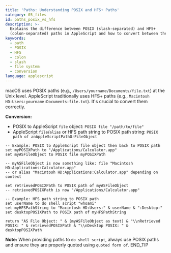 ```yaml
---
title: 'Paths: Understanding POSIX and HFS+ Paths'
category: 05_files
id: paths_posix_vs_hfs
description: >-
  Explains the difference between POSIX (slash-separated) and HFS+
  (colon-separated) paths in AppleScript and how to convert between them.
keywords:
  - path
  - POSIX
  - HFS
  - colon
  - slash
  - file system
  - conversion
language: applescript
---
```


macOS uses POSIX paths (e.g., `/Users/yourname/Documents/file.txt`) at the Unix level.
AppleScript traditionally uses HFS+ paths (e.g., `Macintosh HD:Users:yourname:Documents:file.txt`). It's crucial to convert them correctly.

**Conversion:**
- POSIX to AppleScript `file` object: `POSIX file "/path/to/file"`
- AppleScript `file`/`alias` or HFS path string to POSIX path string: `POSIX path of anAppleScriptPathOrFileObject`

```applescript
-- Example: POSIX to AppleScript file object then back to POSIX path
set myPOSIXPath to "/Applications/Calculator.app"
set myASFileObject to POSIX file myPOSIXPath

-- myASFileObject is now something like: file "Macintosh HD:Applications:Calculator.app"
-- or alias "Macintosh HD:Applications:Calculator.app" depending on context

set retrievedPOSIXPath to POSIX path of myASFileObject
-- retrievedPOSIXPath is now "/Applications/Calculator.app"

-- Example: HFS path string to POSIX path
set userName to do shell script "whoami"
set myHFSPathString to "Macintosh HD:Users:" & userName & ":Desktop:"
set desktopPOSIXPath to POSIX path of myHFSPathString

return "AS File Object: " & (myASFileObject as text) & "\\nRetrieved POSIX: " & retrievedPOSIXPath & "\\nDesktop POSIX: " & desktopPOSIXPath
```

**Note:** When providing paths to `do shell script`, always use POSIX paths and ensure they are properly quoted using `quoted form of`.
END_TIP 
